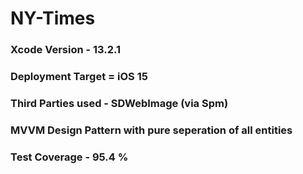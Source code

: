 # NY-Times

### Xcode Version - 13.2.1
### Deployment Target = iOS 15
### Third Parties used - SDWebImage (via Spm)
### MVVM Design Pattern with pure seperation of all entities
### Test Coverage - 95.4 %
